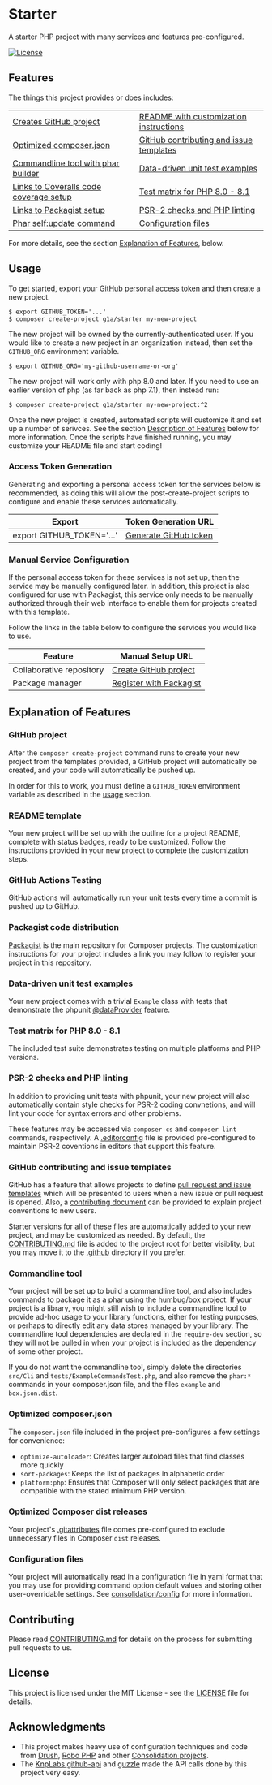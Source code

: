 # Starter

A starter PHP project with many services and features pre-configured.

[![License](https://img.shields.io/badge/license-MIT-408677.svg)](LICENSE)

## Features

The things this project provides or does includes:

<table>
  <tr>
    <td><a href="#github-project">Creates GitHub project</a></td>
    <td><a href="#readme-template">README with customization instructions</a></td>
  </tr>

  <tr>
    <td><a href="#optimized-composerjson">Optimized composer.json</a></td>
    <td><a href="#github-contributing-and-issue-templates">GitHub contributing and issue templates</a></td>
  </tr>
    
  <tr>
    <td><a href="#commandline-tool">Commandline tool with phar builder</a></td>
    <td><a href="#data-driven-unit-test-examples">Data-driven unit test examples</a></td>
  </tr>
  
  <tr>
    <td><a href="#coveralls-code-coverage">Links to Coveralls code coverage setup</a></td>
    <td><a href="#test-matrix-for-php-80---81">Test matrix for PHP 8.0 - 8.1</a></td>
  </tr>
  
  <tr>
    <td><a href="#packagist-code-distribution">Links to Packagist setup</a></td>
    <td><a href="#psr-2-checks-and-php-linting">PSR-2 checks and PHP linting</a></td>
  </tr>
      
  <tr>
    <td><a href="#phar-selfupdate-command">Phar self:update command</a></td>
    <td><a href="#configuration-files">Configuration files</a></td>
  </tr>

</table>

For more details, see the section [Explanation of Features](#explanation-of-features), below.

## Usage

To get started, export your [GitHub personal access token](https://help.github.com/articles/creating-an-access-token-for-command-line-use/) and then create a new project.
```
$ export GITHUB_TOKEN='...'
$ composer create-project g1a/starter my-new-project
```
The new project will be owned by the currently-authenticated user. If you would like to create a new project in an organization instead, then set the `GITHUB_ORG` environment variable.
```
$ export GITHUB_ORG='my-github-username-or-org'
```
The new project will work only with php 8.0 and later. If you need to use an earlier version of php (as far back as php 7.1), then instead run:
```
$ composer create-project g1a/starter my-new-project:^2
```

Once the new project is created, automated scripts will customize it and set up a number of serivces. See the section [Description of Features](#description-of-features) below for more information. Once the scripts have finished running, you may customize your README file and start coding!

### Access Token Generation

Generating and exporting a personal access token for the services below is recommended, as doing this will allow the post-create-project scripts to configure and enable these services automatically.

| Export                         | Token Generation URL       
| ------------------------------ | -------------------------- 
| export GITHUB_TOKEN='...'      | [Generate GitHub token](https://github.com/settings/tokens)

### Manual Service Configuration

If the personal access token for these services is not set up, then the service may be manually configured later. In addition, this project is also configured for use with Packagist, this service only needs to be manually authorized through their web interface to enable them for projects created with this template.

Follow the links in the table below to configure the services you would like to use.

| Feature                   | Manual Setup URL
| ------------------------- | ----------------
| Collaborative repository  | [Create GitHub project](https://github.com/new)
| Package manager           | [Register with Packagist](https://packagist.org/packages/submit)

## Explanation of Features ###

### GitHub project ###

After the `composer create-project` command runs to create your new project from the templates provided, a GitHub project will automatically be created, and your code will automatically be pushed up.

In order for this to work, you must define a `GITHUB_TOKEN` environment variable as described in the [usage](#usage) section.

### README template ###

Your new project will be set up with the outline for a project README, complete with status badges, ready to be customized. Follow the instructions provided in your new project to complete the customization steps.

### GitHub Actions Testing ###

GitHub actions will automatically run your unit tests every time a commit is pushed up to GitHub.

### Packagist code distribution ###

[Packagist](https://packagist.org/) is the main repository for Composer projects. The customization instructions for your project includes a link you may follow to register your project in this repository.

### Data-driven unit test examples ###

Your new project comes with a trivial `Example` class with tests that demonstrate the phpunit [@dataProvider](https://github.com/g1a/starter/blob/master/tests/ExampleTest.php#L29) feature.

### Test matrix for PHP 8.0 - 8.1 ###

The included test suite demonstrates testing on multiple platforms and PHP versions.

### PSR-2 checks and PHP linting ###

In addition to providing unit tests with phpunit, your new project will also automatically contain style checks for PSR-2 coding convnetions, and will lint your code for syntax errors and other problems.

These features may be accessed via `composer cs` and `composer lint` commands, respectively. A [.editorconfig](/.editorconfig) file is provided pre-configured to maintain PSR-2 coventions in editors that support this feature.

### GitHub contributing and issue templates ###

GitHub has a feature that allows projects to define [pull request and issue templates](https://help.github.com/articles/about-issue-and-pull-request-templates/) which will be presented to users when a new issue or pull request is opened. Also, a [contributing document](https://help.github.com/articles/setting-guidelines-for-repository-contributors/) can be provided to explain project conventions to new users.

Starter versions for all of these files are automatically added to your new project, and may be customized as needed. By default, the [CONTRIBUTING.md](CONTRIBUTING.md) file is added to the project root for better visiblity, but you may move it to the [.github](.github) directory if you prefer.

### Commandline tool ###

Your project will be set up to build a commandline tool, and also includes commands to package it as a phar using the [humbug/box](https://github.com/humbug/box) project. If your project is a library, you might still wish to include a commandline tool to provide ad-hoc usage to your library functions, either for testing purposes, or perhaps to directly edit any data stores managed by your library. The commandline tool dependencies are declared in the `require-dev` section, so they will not be pulled in when your project is included as the dependency of some other project.

If you do not want the commandline tool, simply delete the directories `src/Cli` and `tests/ExampleCommandsTest.php`, and also remove the `phar:*` commands in your composer.json file, and the files `example` and `box.json.dist`.

### Optimized composer.json ###

The `composer.json` file included in the project pre-configures a few settings for convenience:

- `optimize-autoloader`: Creates larger autoload files that find classes more quickly
- `sort-packages`: Keeps the list of packages in alphabetic order
- `platform:php`: Ensures that Composer will only select packages that are compatible with the stated minimum PHP version.

### Optimized Composer dist releases ###

Your project's [.gitattributes](/.gitattributes) file comes pre-configured to exclude unnecessary files in Composer `dist` releases.

### Configuration files ###

Your project will automatically read in a configuration file in yaml format that you may use for providing command option default values and storing other user-overridable settings. See [consolidation/config](https://github.com/consolidation/config) for more information.

## Contributing

Please read [CONTRIBUTING.md](CONTRIBUTING.md) for details on the process for submitting pull requests to us.

## License

This project is licensed under the MIT License - see the [LICENSE](LICENSE) file for details.

## Acknowledgments

- This project makes heavy use of configuration techniques and code from [Drush](https://drush.org), [Robo PHP](https://robo.li) and other [Consolidation projects](https://github.com/consolidation).
- The [KnpLabs github-api](https://github.com/KnpLabs/php-github-api) and [guzzle](http://docs.guzzlephp.org/en/stable/) made the API calls done by this project very easy.
